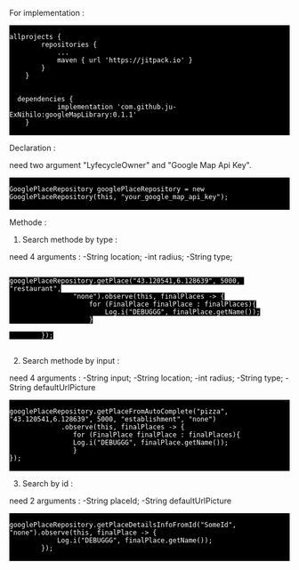 For implementation :

<pre style="background: black;color:white">
<code>
allprojects {
		repositories {
			...
			maven { url 'https://jitpack.io' }
		}
	}
  
  
  dependencies {
	        implementation 'com.github.ju-ExNihilo:googleMapLibrary:0.1.1'
	}
</code>
</pre>

Declaration : 

need two argument "LyfecycleOwner" and "Google Map Api Key".

<pre style="background: black;color:white">
<code>
GooglePlaceRepository googlePlaceRepository = new GooglePlaceRepository(this, "your_google_map_api_key");
</code>
</pre>

Methode : 

1) Search methode by type :

need 4 arguments : 
	-String location;
	-int radius;
	-String type; 
	
<pre>
<code style="background: black;color:white">
googlePlaceRepository.getPlace("43.120541,6.128639", 5000, "restaurant",
                "none").observe(this, finalPlaces -> {
                    for (FinalPlace finalPlace : finalPlaces){
                        Log.i("DEBUGGG", finalPlace.getName());
                    }

        });
</code>
</pre>

2) Search methode by input :

need 4 arguments : 
	-String input;
	-String location;
	-int radius;
	-String type; 
	-String defaultUrlPicture
	
<pre style="background: black;color:white">
<code>
googlePlaceRepository.getPlaceFromAutoComplete("pizza", "43.120541,6.128639", 5000, "establishment", "none")
		     .observe(this, finalPlaces -> {
			    for (FinalPlace finalPlace : finalPlaces){
				Log.i("DEBUGGG", finalPlace.getName());
			    }
});
</code>
</pre>

3) Search by id :

need 2 arguments : 
	-String placeId;
	-String defaultUrlPicture
	
<pre style="background: black;color:white">
<code>
googlePlaceRepository.getPlaceDetailsInfoFromId("SomeId", "none").observe(this, finalPlace -> {
            Log.i("DEBUGGG", finalPlace.getName());
        });
</code>
</pre>

	
